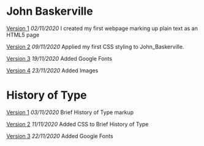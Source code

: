 John Baskerville
================
[Version 1](https://laurengilmoreixd.github.io/john_baskerville/baskerville_01.html)
*02/11/2020*
I created my first webpage marking up plain text as an HTML5 page

[Version 2](https://laurengilmoreixd.github.io/john_baskerville/john_baskerville_02.html)
*09/11/2020*
Applied my first CSS styling to John_Baskerville.

[Version 3](https://laurengilmoreixd.github.io/john_baskerville/baskerville_03.html)
*19/11/2020* Added Google Fonts

[Version 4](https://laurengilmoreixd.github.io/john_baskerville/baskerville_04.html)
*23/11/2020* Added Images











History of Type
===============
[Version 1](https://laurengilmoreixd.github.io/john_baskerville/brief_history_of_type01)
*03/11/2020* Brief History of Type markup

[Version 2](https://laurengilmoreixd.github.io/john_baskerville/brief_history_of_type02.html)
*11/11/2020* Added CSS to Brief History of Type

[Version 3](https://laurengilmoreixd.github.io/john_baskerville/brief_history_of_type03.html)
*22/11/2020* Added Google Fonts